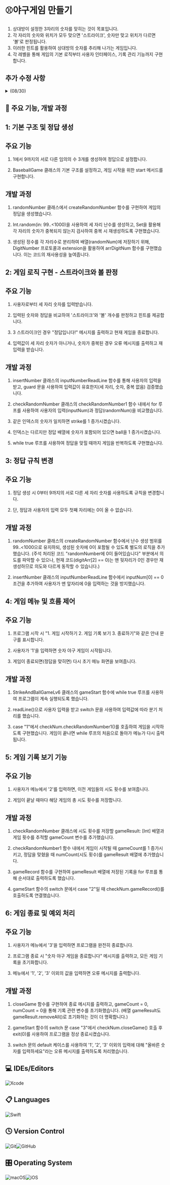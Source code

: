 # ⚾️야구게임 만들기<br />
1. 상대방이 설정한 3자리의 숫자를 맞히는 것이 목표입니다.<br />
1. 각 자리의 숫자와 위치가 모두 맞으면 '스트라이크', 숫자만 맞고 위치가 다르면 '볼'로 판정됩니다. <br />
1. 이러한 힌트를 활용하여 상대방의 숫자를 추리해 나가는 게임입니다.<br />
1. 각 레벨을 통해 게임의 기본 로직부터 사용자 인터페이스, 기록 관리 기능까지 구현합니다.
## 추가 수정 사항
<details><summary>(08/30)</summary> 

### 1. class randomNumber 랜덤으로 3자리 숫자 생성 방식 개선
#### 개선 이유! 이 게임은 같은 숫자를 생성할 수 없으므로 기존의 제약 코드보다 간결하고 직관적이게 작성
#### 이로 인해 기존의 3자리 숫자를 digit하는 함수도 사용하지 않아 간결하게 생성 가능
```
let randomNumber = Int.random(in: 99..<1000)
        // 만약 중복된 숫자가 들어있다면 재생성
        let dupRandomNumber = Set(randomNumber1)
        if dupRandomNumber.count != 3{
            //print("randomNumber에 겹치는 숫자 생성오류 재생성")
            return createRandomNumber()
        }
======> var numbers1 = [0,1,2,3,4,5,6,7,8,9]
        numbers1.shuffle()
        let randomNumber1 = Array(numbers1.prefix(3))
```
### 2. protocol DigitNumber 제거
#### 개선 이유! 기존의 class insertNumber, randomNumber 2가지의 클래스에서 사용하였는데 randomNumber에서 사용하지 않으니 존재 이유를 못찾음! 기존 함수는 insertNumber에 개별 추가
```
inputNum = String(number).compactMap { $0.wholeNumberValue }
```
</details>

## 🚀 주요 기능, 개발 과정<br />
## 1: 기본 구조 및 정답 생성
## 주요 기능
1. 1에서 9까지의 서로 다른 임의의 수 3개를 생성하여 정답으로 설정합니다.<br />

1. BaseballGame 클래스의 기본 구조를 설정하고, 게임 시작을 위한 start 메서드를 구현합니다.<br />
## 개발 과정
1. randomNumber 클래스에서 createRandomNumber 함수를 구현하여 게임의 정답을 생성했습니다.<br />

1. Int.random(in: 99..<1000)을 사용하여 세 자리 난수를 생성하고, Set을 활용해 각 자리의 숫자가 중복되지 않는지 검사하여 중복 시 재생성하도록 구현했습니다.<br />

1. 생성된 정수를 각 자리수로 분리하여 배열(randomNum)에 저장하기 위해, DigitNumber 프로토콜과 extension을 활용하여 arrDigitNum 함수를 구현했습니다. 이는 코드의 재사용성을 높여줍니다.<br />

## 2: 게임 로직 구현 - 스트라이크와 볼 판정
## 주요 기능
1. 사용자로부터 세 자리 숫자를 입력받습니다.<br />

1. 입력된 숫자와 정답을 비교하여 '스트라이크'와 '볼' 개수를 판정하고 힌트를 제공합니다.<br />

1. 3 스트라이크인 경우 "정답입니다!" 메시지를 출력하고 현재 게임을 종료합니다.<br />

1. 입력값이 세 자리 숫자가 아니거나, 숫자가 중복된 경우 오류 메시지를 출력하고 재입력을 받습니다.<br />
## 개발 과정
1. insertNumber 클래스의 inputNumberReadLine 함수를 통해 사용자의 입력을 받고, guard 문을 사용하여 입력값이 유효한지(세 자리, 숫자, 중복 없음) 검증했습니다.<br />

1. checkRandomNumber 클래스의 checkRandomNumber1 함수 내에서 for 루프를 사용하여 사용자의 입력(inputNum)과 정답(randomNum)을 비교했습니다.<br />

1. 같은 인덱스의 숫자가 일치하면 strike를 1 증가시켰습니다.<br />

1. 인덱스는 다르지만 정답 배열에 숫자가 포함되어 있으면 ball을 1 증가시켰습니다.<br />

1. while true 루프를 사용하여 정답을 맞힐 때까지 게임을 반복하도록 구현했습니다.<br />

## 3: 정답 규칙 변경
## 주요 기능
1. 정답 생성 시 0부터 9까지의 서로 다른 세 자리 숫자를 사용하도록 규칙을 변경합니다.<br />

1. 단, 정답과 사용자의 입력 모두 첫째 자리에는 0이 올 수 없습니다.<br />
## 개발 과정
1. randomNumber 클래스의 createRandomNumber 함수에서 난수 생성 범위를 99..<1000으로 유지하되, 생성된 숫자에 0이 포함될 수 있도록 별도의 로직을 추가했습니다. (주석 처리된 코드 "randomNumber에 0이 들어있습니다" 부분에서 의도를 파악할 수 있으나, 현재 코드(digitArr[2] == 0)는 맨 뒷자리가 0인 경우만 재생성하므로 의도와 다르게 동작할 수 있습니다.)<br />

1. insertNumber 클래스의 inputNumberReadLine 함수에서 inputNum[0] == 0 조건을 추가하여 사용자가 맨 앞자리에 0을 입력하는 것을 방지했습니다.<br />

## 4: 게임 메뉴 및 흐름 제어
## 주요 기능
1. 프로그램 시작 시 "1. 게임 시작하기 2. 게임 기록 보기 3. 종료하기"와 같은 안내 문구를 표시합니다.<br />

1. 사용자가 '1'을 입력하면 숫자 야구 게임이 시작됩니다.<br />

1. 게임이 종료되면(정답을 맞히면) 다시 초기 메뉴 화면을 보여줍니다.<br />
## 개발 과정
1. StrikeAndBallGameLv6 클래스의 gameStart 함수에 while true 루프를 사용하여 프로그램이 계속 실행되도록 했습니다.<br />

1. readLine()으로 사용자 입력을 받고 switch 문을 사용하여 입력값에 따라 분기 처리를 했습니다.<br />

1. case "1"에서 checkNum.checkRandomNumber1()를 호출하여 게임을 시작하도록 구현했습니다. 게임이 끝나면 while 루프의 처음으로 돌아가 메뉴가 다시 출력됩니다.<br />

## 5: 게임 기록 보기 기능
## 주요 기능
1. 사용자가 메뉴에서 '2'를 입력하면, 이전 게임들의 시도 횟수를 보여줍니다.<br />

1. 게임이 끝날 때마다 해당 게임의 총 시도 횟수를 저장합니다.<br />
## 개발 과정
1. checkRandomNumber 클래스에 시도 횟수를 저장할 gameResult: [Int] 배열과 게임 횟수를 추적할 gameCount 변수를 추가했습니다.<br />

1. checkRandomNumber1 함수 내에서 게임이 시작될 때 gameCount를 1 증가시키고, 정답을 맞혔을 때 numCount(시도 횟수)를 gameResult 배열에 추가했습니다.<br />

1. gameRecord 함수를 구현하여 gameResult 배열에 저장된 기록을 for 루프를 통해 순서대로 출력하도록 했습니다.<br />

1. gameStart 함수의 switch 문에서 case "2"일 때 checkNum.gameRecord()를 호출하도록 연결했습니다.<br />

## 6: 게임 종료 및 예외 처리
## 주요 기능
1. 사용자가 메뉴에서 '3'을 입력하면 프로그램을 완전히 종료합니다.<br />

1. 프로그램 종료 시 "숫자 야구 게임을 종료합니다" 메시지를 출력하고, 모든 게임 기록을 초기화합니다.<br />

1. 메뉴에서 '1', '2', '3' 이외의 값을 입력하면 오류 메시지를 출력합니다.<br />
## 개발 과정
1. closeGame 함수를 구현하여 종료 메시지를 출력하고, gameCount = 0, numCount = 0을 통해 기록 관련 변수를 초기화했습니다. (배열 gameResult도 gameResult.removeAll()로 초기화하는 것이 더 명확합니다.)<br />

1. gameStart 함수의 switch 문 case "3"에서 checkNum.closeGame() 호출 후 exit(0)를 사용하여 프로그램을 정상 종료시켰습니다.<br />

1. switch 문의 default 케이스를 사용하여 '1', '2', '3' 이외의 입력에 대해 "올바른 숫자를 입력하세요"라는 오류 메시지를 출력하도록 처리했습니다.<br />



  
## 💻 IDEs/Editors<br />
![Xcode](https://img.shields.io/badge/Xcode-007ACC?style=for-the-badge&logo=Xcode&logoColor=white)<br />
## 📋 Languages<br />
![Swift](https://img.shields.io/badge/swift-F54A2A?style=for-the-badge&logo=swift&logoColor=white)<br />
## 🕓 Version Control<br />
![Git](https://img.shields.io/badge/git-%23F05033.svg?style=for-the-badge&logo=git&logoColor=white)![GitHub](https://img.shields.io/badge/github-%23121011.svg?style=for-the-badge&logo=github&logoColor=white)<br />
## 🎛️ Operating System<br />
![macOS](https://img.shields.io/badge/mac%20os-000000?style=for-the-badge&logo=macos&logoColor=F0F0F0)![iOS](https://img.shields.io/badge/iOS-000000?style=for-the-badge&logo=ios&logoColor=white)<br />
